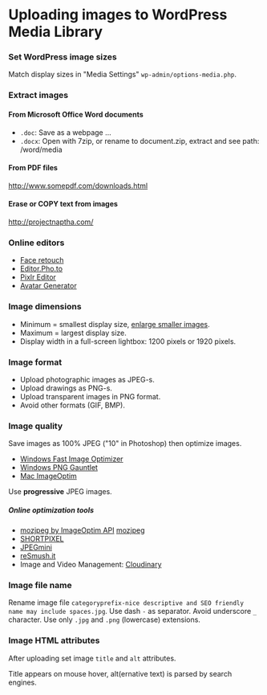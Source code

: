 # Uploading images to WordPress Media Library

### Set WordPress image sizes

Match display sizes in "Media Settings" `wp-admin/options-media.php`.

### Extract images

#### From Microsoft Office Word documents

- `.doc`: Save as a webpage ...
- `.docx`: Open with 7zip, or rename to document.zip, extract and see path: /word/media

#### From PDF files

http://www.somepdf.com/downloads.html

#### Erase or COPY text from images

http://projectnaptha.com/

### Online editors

- [Face retouch](http://makeup.pho.to/)
- [Editor.Pho.to](http://editor.pho.to/edit/)
- [Pixlr Editor](https://apps.pixlr.com/editor/)
- [Avatar Generator](https://face.co/)

### Image dimensions

- Minimum = smallest display size, [enlarge smaller images](https://github.com/szepeviktor/debian-server-tools/tree/master/image#enlarging).
- Maximum = largest display size.
- Display width in a full-screen lightbox: 1200 pixels or 1920 pixels.

### Image format

- Upload photographic images as JPEG-s.
- Upload drawings as PNG-s.
- Upload transparent images in PNG format.
- Avoid other formats (GIF, BMP).

### Image quality

Save images as 100% JPEG ("10" in Photoshop) then optimize images.

- [Windows Fast Image Optimizer](http://css-ig.net/fast-image-optimizer)
- [Windows PNG Gauntlet](http://pnggauntlet.com/)
- [Mac ImageOptim](https://imageoptim.com/)

Use **progressive** JPEG images.

##### Online optimization tools

- [mozjpeg by ImageOptim API](https://imageoptim.com/mozjpeg) [mozjpeg](https://mozjpeg.codelove.de/)
- [SHORTPIXEL](https://shortpixel.com/free-demo)
- [JPEGmini](http://www.jpegmini.com/)
- [reSmush.it](https://resmush.it/)
- Image and Video Management: [Cloudinary](https://cloudinary.com/)

### Image file name

Rename image file `categoryprefix-nice descriptive and SEO friendly name may include spaces.jpg`.
Use dash `-` as separator.
Avoid underscore `_` character.
Use only `.jpg` and `.png` (lowercase) extensions.

### Image HTML attributes

After uploading set image `title` and `alt` attributes.

Title appears on mouse hover, alt(ernative text) is parsed by search engines.
